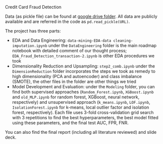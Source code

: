 Credit Card Fraud Detection

Data (as pickle file) can be found at [google drive folder](https://drive.google.com/drive/u/1/folders/1yw2Y3cxsSXTgbTJg5nSaLs2cwNSPhWXl). All data are publicly available and are referred in the code as `pd.read_pickle(URL)`. 
 
The project has three parts: 
- EDA and Data Engineering: `data-mining-EDA-data cleaning-imputation.ipynb` under the `DataEngineering` folder is the main roadmap notebook with detailed comment of our thought process; `EDA_Fraud_Detection_transaction-2.ipynb` is other EDA procedures we took 
- Dimensionality Reduction and Upsampling: `step2_comb.ipynb` under the `DimensionReduction` folder incorporates the steps we took as remedy to high dimensionality (PCA and autoencoder) and class imbalance (SMOTE), the other files in the folder are other things we tried
- Model Development and Evaluation: under the `Modeling` folder, you can find both supervised approaches (`Random_Forest.ipynb`, `XGBoost.ipynb` and `old_MLP.ipynb` for random forest, XGBoost, neural network, respectively) and unsupervised approach (`k_means.ipynb`, `LOF.ipynb`, `IsolationForest.ipynb` for k-means, local outlier factor and isolation forest, respectively). Each file uses 3-fold cross-validation grid search with 3 repetitions to find the best hyperparameters, the best model fitted using these parameters, and the final test AUC, FPR, FNR.

You can also find the final report (including all literature reviewed) and slide deck. 
